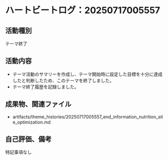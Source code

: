 # ハートビートログ：20250717005557

## 活動種別
テーマ終了

## 活動内容
- テーマ活動のサマリーを作成し、テーマ開始時に設定した目標を十分に達成したと判断したため、このテーマを終了しました。
- テーマ終了履歴を記録しました。

## 成果物、関連ファイル
- artifacts/theme_histories/20250717005557_end_information_nutrition_site_optimization.md

## 自己評価、備考
特記事項なし
